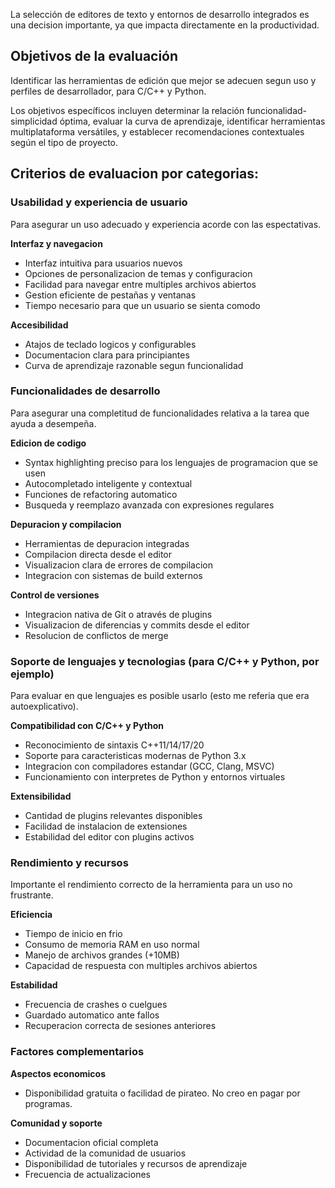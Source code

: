 
La selección de editores de texto y entornos de desarrollo integrados es una decision importante, ya que impacta directamente en la productividad.

## Objetivos de la evaluación

Identificar las herramientas de edición que mejor se adecuen segun uso y perfiles de desarrollador, para C/C++ y Python.

Los objetivos específicos incluyen determinar la relación funcionalidad-simplicidad óptima, evaluar la curva de aprendizaje, identificar herramientas multiplataforma versátiles, y establecer recomendaciones contextuales según el tipo de proyecto.

## Criterios de evaluacion por categorias:

### Usabilidad y experiencia de usuario
Para asegurar un uso adecuado y experiencia acorde con las espectativas.

**Interfaz y navegacion**

- Interfaz intuitiva para usuarios nuevos
- Opciones de personalizacion de temas y configuracion
- Facilidad para navegar entre multiples archivos abiertos
- Gestion eficiente de pestañas y ventanas
- Tiempo necesario para que un usuario se sienta comodo

**Accesibilidad**

- Atajos de teclado logicos y configurables
- Documentacion clara para principiantes
- Curva de aprendizaje razonable segun funcionalidad

### Funcionalidades de desarrollo
Para asegurar una completitud de funcionalidades relativa a la tarea que ayuda a desempeña.

**Edicion de codigo**

- Syntax highlighting preciso para los lenguajes de programacion que se usen
- Autocompletado inteligente y contextual
- Funciones de refactoring automatico
- Busqueda y reemplazo avanzada con expresiones regulares

**Depuracion y compilacion**

- Herramientas de depuracion integradas
- Compilacion directa desde el editor
- Visualizacion clara de errores de compilacion
- Integracion con sistemas de build externos

**Control de versiones**

- Integracion nativa de Git o através de plugins
- Visualizacion de diferencias y commits desde el editor
- Resolucion de conflictos de merge

### Soporte de lenguajes y tecnologias (para  C/C++ y Python, por ejemplo)
Para evaluar en que lenguajes es posible usarlo (esto me referia que era autoexplicativo).

**Compatibilidad con C/C++ y Python**

- Reconocimiento de sintaxis C++11/14/17/20
- Soporte para caracteristicas modernas de Python 3.x
- Integracion con compiladores estandar (GCC, Clang, MSVC)
- Funcionamiento con interpretes de Python y entornos virtuales

**Extensibilidad**

- Cantidad de plugins relevantes disponibles
- Facilidad de instalacion de extensiones
- Estabilidad del editor con plugins activos

### Rendimiento y recursos
Importante el rendimiento correcto de la herramienta para un uso no frustrante.

**Eficiencia**

- Tiempo de inicio en frio
- Consumo de memoria RAM en uso normal
- Manejo de archivos grandes (+10MB)
- Capacidad de respuesta con multiples archivos abiertos

**Estabilidad**

- Frecuencia de crashes o cuelgues
- Guardado automatico ante fallos
- Recuperacion correcta de sesiones anteriores

### Factores complementarios

**Aspectos economicos**
- Disponibilidad gratuita o facilidad de pirateo. No creo en pagar por programas.

**Comunidad y soporte**

- Documentacion oficial completa
- Actividad de la comunidad de usuarios
- Disponibilidad de tutoriales y recursos de aprendizaje
- Frecuencia de actualizaciones